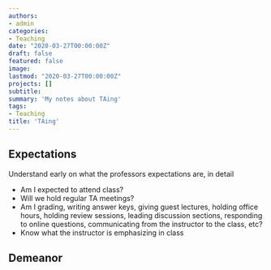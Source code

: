 ```yaml
---
authors:
- admin
categories:
- Teaching
date: "2020-03-27T00:00:00Z"
draft: false
featured: false
image:
lastmod: "2020-03-27T00:00:00Z"
projects: []
subtitle: 
summary: 'My notes about TAing'
tags:
- Teaching
title: 'TAing'
---
```


## Expectations ##
Understand early on what the professors expectations are, in detail
- Am I expected to attend class?
- Will we hold regular TA meetings?
- Am I grading, writing answer keys, giving guest lectures, holding office hours, holding review sessions, leading discussion sections, responding to online questions, communicating from the instructor to the class, etc?
- Know what the instructor is emphasizing in class

## Demeanor ##
